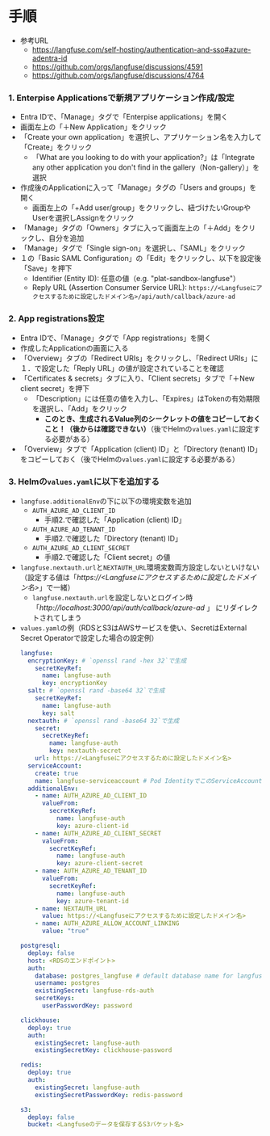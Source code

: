 # 手順
- 参考URL
  - https://langfuse.com/self-hosting/authentication-and-sso#azure-adentra-id
  - https://github.com/orgs/langfuse/discussions/4591
  - https://github.com/orgs/langfuse/discussions/4764

### 1. Enterpise Applicationsで新規アプリケーション作成/設定
- Entra IDで、「Manage」タグで「Enterpise applications」を開く
- 画面左上の「＋New Application」をクリック
- 「Create your own application」を選択し、アプリケーション名を入力して「Create」をクリック
  - 「What are you looking to do with your application?」は「Integrate any other application you don't find in the gallery（Non-gallery）」を選択
- 作成後のApplicationに入って「Manage」タグの「Users and groups」を開く
  - 画面左上の「+Add user/group」をクリックし、紐づけたいGroupやUserを選択しAssignをクリック
- 「Manage」タグの「Owners」タブに入って画面左上の「＋Add」をクリックし、自分を追加
- 「Manage」タグで「Single sign-on」を選択し、「SAML」をクリック
- １の「Basic SAML Configuration」の「Edit」をクリックし、以下を設定後「Save」を押下
  - Identifier (Entity ID): 任意の値（e.g. "plat-sandbox-langfuse"）
  - Reply URL (Assertion Consumer Service URL): `https://<Langfuseにアクセスするために設定したドメイン名>/api/auth/callback/azure-ad`

### 2. App registrations設定
- Entra IDで、「Manage」タグで「App registrations」を開く
- 作成したApplicationの画面に入る
- 「Overview」タブの「Redirect URIs」をクリックし、「Redirect URIs」に１．で設定した「Reply URL」の値が設定されていることを確認
- 「Certificates & secrets」タブに入り、「Client secrets」タブで「＋New client secret」を押下
  - 「Description」には任意の値を入力し、「Expires」はTokenの有効期限を選択し、「Add」をクリック
    - **このとき、生成されるValue列のシークレットの値をコピーしておくこと！（後からは確認できない）**（後でHelmの`values.yaml`に設定する必要がある）
- 「Overview」タブで「Application (client) ID」と「Directory (tenant) ID」をコピーしておく（後でHelmの`values.yaml`に設定する必要がある）

### 3. Helmの`values.yaml`に以下を追加する
- `langfuse.additionalEnv`の下に以下の環境変数を追加
  - `AUTH_AZURE_AD_CLIENT_ID`
    - 手順2.で確認した「Application (client) ID」
  - `AUTH_AZURE_AD_TENANT_ID`
    - 手順2.で確認した「Directory (tenant) ID」
  - `AUTH_AZURE_AD_CLIENT_SECRET`
    - 手順2.で確認した「Client secret」の値
- `langfuse.nextauth.url`と`NEXTAUTH_URL`環境変数両方設定しないといけない（設定する値は「*https://<Langfuseにアクセスするために設定したドメイン名>*」で一緒）
  - `langfuse.nextauth.url`を設定しないとログイン時「*http://localhost:3000/api/auth/callback/azure-ad* 」 にリダイレクトされてしまう
- `values.yaml`の例（RDSとS3はAWSサービスを使い、SecretはExternal Secret Operatorで設定した場合の設定例）  
  ```yaml
  langfuse: 
    encryptionKey: # `openssl rand -hex 32`で生成
      secretKeyRef:
        name: langfuse-auth
        key: encryptionKey
    salt: # `openssl rand -base64 32`で生成
      secretKeyRef:
        name: langfuse-auth
        key: salt
    nextauth: # `openssl rand -base64 32`で生成
      secret:
        secretKeyRef:
          name: langfuse-auth
          key: nextauth-secret
      url: https://<Langfuseにアクセスするために設定したドメイン名>
    serviceAccount:
      create: true
      name: langfuse-serviceaccount # Pod IdentityでこのServiceAccountに対してS3の権限を与えること
    additionalEnv:
      - name: AUTH_AZURE_AD_CLIENT_ID
        valueFrom:
          secretKeyRef:
            name: langfuse-auth
            key: azure-client-id
      - name: AUTH_AZURE_AD_CLIENT_SECRET
        valueFrom:
          secretKeyRef:
            name: langfuse-auth
            key: azure-client-secret
      - name: AUTH_AZURE_AD_TENANT_ID
        valueFrom:
          secretKeyRef:
            name: langfuse-auth
            key: azure-tenant-id
      - name: NEXTAUTH_URL
        value: https://<Langfuseにアクセスするために設定したドメイン名>
      - name: AUTH_AZURE_ALLOW_ACCOUNT_LINKING
        value: "true"

  postgresql:
    deploy: false
    host: <RDSのエンドポイント>
    auth:
      database: postgres_langfuse # default database name for langfuse（事前にRDSに入って作成しておく必要がある）
      username: postgres
      existingSecret: langfuse-rds-auth
      secretKeys:
        userPasswordKey: password

  clickhouse:
    deploy: true
    auth:
      existingSecret: langfuse-auth
      existingSecretKey: clickhouse-password

  redis:
    deploy: true
    auth:
      existingSecret: langfuse-auth
      existingSecretPasswordKey: redis-password

  s3:
    deploy: false
    bucket: <Langfuseのデータを保存するS3バケット名>
  ```